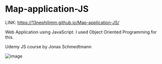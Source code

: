 # Map-application-JS

LINK: https://13nephilimm.github.io/Map-application-JS/

Web Application using JavaScript. I used Object Oriented Programming for this.

Udemy JS course by Jonas Schmedtmann

![image](https://user-images.githubusercontent.com/105174357/209584400-5d0e590b-7fa5-4f55-99ca-5ba262191c38.png)
